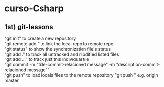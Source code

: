 # curso-Csharp

## 1st) git-lessons
"git init" to create a new repository\
"git remote add <location-of-git-repo> <url>" to link the local repo to remote repo\
"git status" to show the synchronization file's status \
"git add ." to track all untracked and modified listed files \
"git add <file-name>..." to track just this individual file \
"git commit -m "title-commit-relacioned message" -m "description-commit-relacioned message""\
"git push" to load locals files to the remote repository
"git push <location-of-git-repo> <branch-to-push-to>"  e.g. origin master